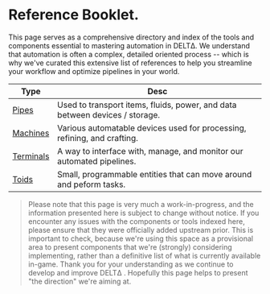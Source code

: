 # Reference Booklet. 

This page serves as a comprehensive directory and index of the tools and components essential to mastering automation in DELTΔ.
We understand that automation is often a complex, detailed oriented process -- which is why we've curated this extensive list of references to help you streamline your workflow and optimize pipelines in your world.

| Type                        | Desc                                                                        |
|-----------------------------|-----------------------------------------------------------------------------|
| [Pipes](/refs/pipes)        | Used to transport items, fluids, power, and data between devices / storage. |
| [Machines](/refs/machines)  | Various automatable devices used for processing, refining, and crafting.    |
| [Terminals](/refs/terms)    | A way to interface with, manage, and monitor our automated pipelines.       |
| [Toids](/refs/toids)        | Small, programmable entities that can move around and peform tasks.         |

> Please note that this page is very much a work-in-progress, and the information presented here is subject to change without notice. If you encounter any issues with the components or tools indexed here, please ensure that they were officially added upstream prior. This is important to check, because we're using this space as a provisional area to present components that we're (strongly) considering implementing, rather than a definitive list of what is currently available in-game. Thank you for your understanding as we continue to develop and improve DELTΔ . Hopefully this page helps to present "the direction" we're aiming at.
